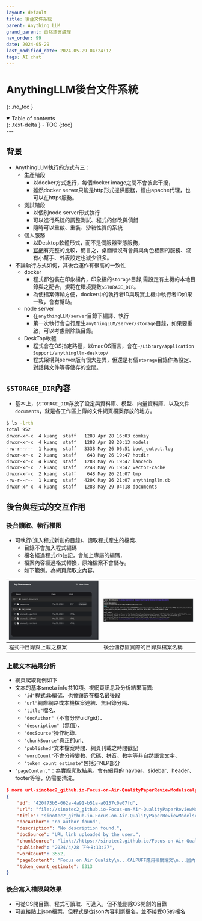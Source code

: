 ```yaml
---
layout: default
title: 後台文件系統
parent: Anything LLM
grand_parent: 自然語言處理
nav_order: 99
date: 2024-05-29
last_modified_date: 2024-05-29 04:24:12
tags: AI chat
---
```


# AnythingLLM後台文件系統
{: .no_toc }

<details open markdown="block">
  <summary>
    Table of contents
  </summary>
  {: .text-delta }
- TOC
{:toc}
</details>
---

## 背景

- AnythingLLM執行的方式有三：
  - 生產階段
    - 以docker方式進行，每個docker image之間不會彼此干擾，
    - 雖然docker server只能是http形式提供服務，經由apache代理，也可以在https服務。
  - 測試階段
    - 以個別node server形式執行
    - 可以進行系統的調整測試、程式的修改與偵錯
    - 隨時可以重啟、重裝、沙箱性質的系統
  - 個人服務
    - 以Desktop軟體形式，而不是伺服器型態服務，
    - [官網](https://docs.useanything.com/getting-started/installation/overview#docker-vs-desktop-version)有完整的比較，簡言之，桌面版沒有會員與角色相關的服務、沒有小幫手、外表設定也減少很多。
- 不論執行方式如何，其後台運作有很高的一致性
  - docker
    - 程式都包裝在印象檔內，印象檔的`storage`目錄,需設定有主機的本地目錄與之配合，規範在環境變數`$STORAGE_DIR`。
    - 為使檔案傳輸方便，docker中的執行者ID與現實主機中執行者ID如果一致，會有幫助。
  - node server
    - 在`anythingLLM/server`目錄下編譯、執行
    - 第一次執行會自行產生`anythingLLM/server/storage`目錄，如果要重啟，可以考慮刪除該目錄。
  - DeskTop軟體
    - 程式會在OS指定路徑，以macOS而言，會在`~/Library/Application Support/anythingllm-desktop/`
    - 程式架構與server版有很大差異，但還是有個`storage`目錄作為設定、對話與文件等等儲存的空間。

## `$STORAGE_DIR`內容

- 基本上，`$STORAGE_DIR`存放了設定與資料庫、模型、向量資料庫、以及文件`documents`，就是各工作區上傳的文件網頁檔案存放的地方。

```bash
$ ls -lrth
total 952
drwxr-xr-x  4 kuang  staff   128B Apr 28 16:03 comkey
drwxr-xr-x  4 kuang  staff   128B Apr 28 20:13 models
-rw-r--r--  1 kuang  staff   333B May 26 06:51 boot_output.log
drwxr-xr-x  2 kuang  staff    64B May 26 19:47 hotdir
drwxr-xr-x  4 kuang  staff   128B May 26 19:47 lancedb
drwxr-xr-x  7 kuang  staff   224B May 26 19:47 vector-cache
drwxr-xr-x  2 kuang  staff    64B May 26 21:07 tmp
-rw-r--r--  1 kuang  staff   420K May 26 21:07 anythingllm.db
drwxr-xr-x  4 kuang  staff   128B May 29 04:18 documents
```

## 後台與程式的交互作用

### 後台讀取、執行權限

- 可執行(進入程式新創的目錄)、讀取程式產生的檔案、
  - 目錄不會加入程式編碼
  - 檔名經過程式db註記，會加上專屬的編碼，
  - 檔案內容經過格式轉換，原始檔案不會儲存。
  - 如下範例。為網頁爬取之內容。

|![](2024-05-30-02-22-53.png)|![](2024-05-30-02-24-56.png)|
|-|-|
|程式中目錄與上載之檔案|後台儲存區實際的目錄與檔案名稱|

### 上載文本結果分析

- 網頁爬取範例如下
- 文本的基本smeta info共10項。視網頁訊息及分析結果而異:
  - `"id"`程式db編碼、也會鑲嵌在檔名最後段
  - `"url"`網際網路或本機檔案連結、無目錄分隔、
  - `"title"`檔名、
  - `"docAuthor"`（不會分辨uid/gid）、
  - `"description"`（無值）、
  - `"docSource"`操作紀錄、
  - `"chunkSource"`真正的url、
  - `"published"`文本檔案時間、網頁刊載之時間戳記
  - `"wordCount"`不會分辨變數、代碼、拼音、數字等非自然語言文字、
  - `"token_count_estimate"`包括非NLP部分
- `"pageContent"`：為實際爬取結果。會有網頁的 navbar、sidebar、header、footer等等，仍需要清洗。

```json
$ more url-sinotec2_github.io-Focus-on-Air-QualityPaperReviewModelscalpuff_paper-420f73b5-062a-4a91-b51a-a0157c0e07fd.json
{
    "id": "420f73b5-062a-4a91-b51a-a0157c0e07fd",
    "url": "file://sinotec2_github.io-Focus-on-Air-QualityPaperReviewModelscalpuff_paper.html",
    "title": "sinotec2_github.io-Focus-on-Air-QualityPaperReviewModelscalpuff_paper.html",
    "docAuthor": "no author found",
    "description": "No description found.",
    "docSource": "URL link uploaded by the user.",
    "chunkSource": "link://https://sinotec2.github.io/Focus-on-Air-Quality/PaperReview/Models/calpuff_paper/",
    "published": "2024/4/28 下午8:13:27",
    "wordCount": 3552,
    "pageContent": "Focus on Air Quality\n...CALPUFF應用相關論文\n...國內軌跡模式學位論文\n按模式種類列於sinotec2.github.io\nUser Guides\nScire, ...\nBack to top\n\nCopyright © 2021- Dr. Yunchuan Kuang. Distributed by an MIT license.\n\n 30 views    27342 site_visits    12013 visitors\n\nPage last modified: Jun 7 2022 at 04:37 PM.\n\nEdit this page at GitHub",
    "token_count_estimate": 6313
}
```

### 後台寫入權限與效果

- 可從OS開目錄、程式可讀取、可進入，但不能刪除OS開創的目錄
- 可直接貼上json檔案，但程式是從json內容判斷檔名，並不接受OS的檔名
